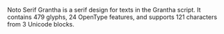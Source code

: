 Noto Serif Grantha is a serif design for texts in the Grantha script. It contains 479 glyphs, 24 OpenType features, and supports 121 characters from 3 Unicode blocks.